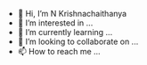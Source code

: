 - 👋 Hi, I’m N Krishnachaithanya
- 👀 I’m interested in ...
- 🌱 I’m currently learning ...
- 💞️ I’m looking to collaborate on ...
- 📫 How to reach me ...

<!---
Chaittanyak/Chaittanyak is a ✨ special ✨ repository because its `README.md` (this file) appears on your GitHub profile.
You can click the Preview link to take a look at your changes.
--->
